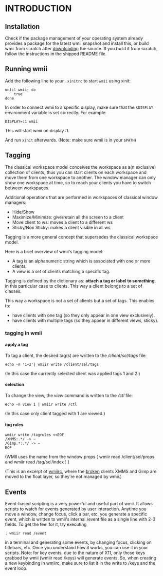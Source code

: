 INTRODUCTION
============

Installation
------------
Check if the package management of your operating system already provides a
package for the latest wmii snapshot and install this, or build wmii from scratch after
[downloading](http://dl.suckless.org/wmii) the source. If you build it from
scratch, follow the instructions in the shipped README file.

Running wmii
------------
Add the following line to your `.xinitrc` to start `wmii` using xinit:

	until wmii; do
		true
	done

In order to connect wmii to a specific display, make sure that
the `$DISPLAY` environment variable is set correctly. For example:

	DISPLAY=:1 wmii

This will start wmii on display :1.

And run `xinit` afterwards. (Note: make sure wmii is in your `$PATH`)

Tagging
-------

The classical workspace model conceives the workspace as a(n exclusive)
collection of clients, thus you can start clients on each workspace and move
them from one workspace to another. The window manager can only show one
workspace at time, so to reach your clients you have to switch between
workspaces.

Additional operations that are performed in workspaces of classical window
managers:

* Hide/Show
* Maximize/Minimize: give/retain all the screen to a client
* Move client to ws: moves a client to a different ws
* Sticky/Non Sticky: makes a client visible in all ws

Tagging is a more general concept that supersedes the classical workspace
model.

Here is a brief overview of wmii's tagging model:

* A tag is an alphanumeric string which is associated with one or more clients.
* A view is a set of clients matching a specific tag.

Tagging is defined by the dictionary as: **attach a tag or label to
something**, in this particular case to clients. This way a client belongs
to a set of classes.

This way a workspace is not a set of clients but a set of tags. This enables
to:

* have clients with one tag (so they only appear in one view exclusively).
* have clients with multiple tags (so they appear in different views, sticky).

### tagging in wmii

#### apply a tag

To tag a client, the desired tag(s) are written to the */client/sel/tags* file:

    echo -n '1+2'| wmiir write /client/sel/tags

(In this case the currently selected client was applied tags 1 and 2.)

#### selection

To change the view, the *view <tag>* command is written to the */ctl* file:

    echo -n view 1 | wmiir write /ctl                                                                                                        

(In this case only client tagged with 1 are viewed.)

#### tag rules                                                                                                                              

    wmiir write /tagrules <<EOF
    /XMMS:.*/ -> ~
    /Gimp.*:.*/ -> ~
    EOF

(WMII uses the name from the window props ( wmiir read /client/sel/props and wmiir read /tag/sel/index ) )

(This is an excerpt of [wmiirc](http://suckless.org/repos/wmii/rc/wmiirc), where
the [broken](http://suckless.org/common/broken_programs.html) clients XMMS and Gimp are moved to the
float layer, so they're not managed by wmii.)

Events
------
Event-based scripting is a very powerful and useful part of wmii. It allows scripts to watch for events generated by user interaction. Anytime you move a window, change focus, click a bar, etc, you generate a specific event, which is written to wmii's internal /event file as a single line with 2-3 fields. To get the feel for it, try executing 

	; wmiir read /event

in a terminal and generating some events, by changing focus, clicking on titlebars, etc. Once you understand how it works, you can use it in your scripts. Note: for key events, due to the nature of X11, only those keys grabbed by wmii (wmiir read /keys) will generate events. So, when creating a new keybinding in wmiirc, make sure to list it in the write to /keys and the event loop.


